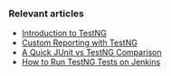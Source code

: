 ### Relevant articles

- [Introduction to TestNG](http://www.baeldung.com/testng)
- [Custom Reporting with TestNG](http://www.baeldung.com/testng-custom-reporting)
- [A Quick JUnit vs TestNG Comparison](https://www.baeldung.com/junit-vs-testng)
- [How to Run TestNG Tests on Jenkins](https://www.baeldung.com/ops/testng-jenkins)

